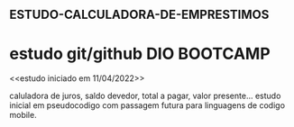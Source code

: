 ## ESTUDO-CALCULADORA-DE-EMPRESTIMOS ##

# estudo git/github DIO BOOTCAMP #
<<estudo iniciado em 11/04/2022>>

caluladora de juros, saldo devedor, total a pagar, valor presente...
estudo inicial em pseudocodigo com passagem futura para linguagens de codigo mobile.

